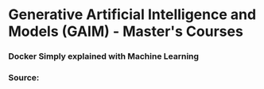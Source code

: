 # Generative Artificial Intelligence and Models (GAIM) - Master's Courses
### Docker Simply explained with Machine Learning

### Source: 
